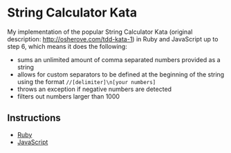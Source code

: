 # String Calculator Kata

My implementation of the popular String Calculator Kata (original description: http://osherove.com/tdd-kata-1) in Ruby and JavaScript up to step 6, which means it does the following:
* sums an unlimited amount of comma separated numbers provided as a string
* allows for custom separators to be defined at the beginning of the string using the format `//[delimiter]\n[your numbers]`
* throws an exception if negative numbers are detected
* filters out numbers larger than 1000

## Instructions

* [Ruby](ruby/README.md)
* [JavaScript](js/README.md)
